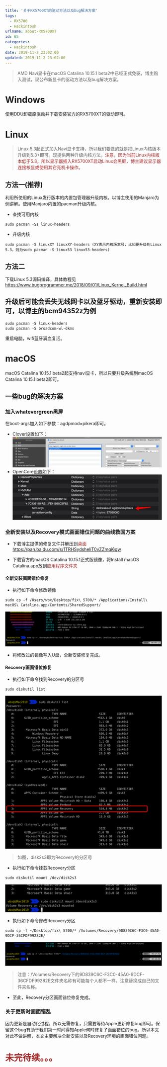 ```yaml
---
title: '关于RX5700XT的驱动方法以及bug解决方案'
tags:
  - RX5700
  - Hackintosh
urlname: about-RX5700XT
id: 65
categories:
  - Hackintosh
date: 2019-11-2 23:02:00
updated: 2019-11-2 23:02:00
---
```


>AMD Navi显卡在macOS Catalina 10.15.1 beta2中已经正式免驱，博主购入测试，现公布新显卡的驱动方法以及bug解决方案。<!--more-->

# Windows
使用DDU卸载原驱动并下载安装官方的RX5700XT的驱动即可。

# Linux
> Linux 5.3起正式加入Navi显卡支持，所以我们要做的就是把Linux内核版本升级到5.3+即可。现提供两种升级内核方法。<font color=#A52A2A >注意，因为当前Linux内核版本低于5.3，所以显示器插入RX5700XT启动Linux会黑屏，博主建议显示器连接核显或使用其它亮机卡操作。</font>

## 方法一(推荐)
利用所使用的Linux发行版本的内置包管理器升级内核。以博主使用的Manjaro为例讲解。使用Manjaro内置的pacman升级内核。

* 查找可用内核
```
sudo pacman -Ss linux-headers
```

* 升级内核
```
sudo pacman -S linuxXY linuxXY-headers (XY表示内核版本号，比如要升级到Linux 5.3，则为sudo pacman -S linux53 linux53-headers)
```

## 方法二
下载Linux 5.3源码编译，具体教程见 https://www.bugprogrammer.me/2018/09/01/Linux_Kernel_Build.html

## 升级后可能会丢失无线网卡以及蓝牙驱动，重新安装即可，以博主的bcm94352z为例
```
sudo pacman -S linux-headers
sudo pacman -S broadcom-wl-dkms
```
重启电脑，wifi蓝牙满血复活。

# macOS
macOS Catalina 10.15.1 beta2起支持navi显卡，所以只要升级系统到macOS Catalina 10.15.1 beta2即可。

## 一些bug的解决方案

### 加入whatevergreen黑屏
在boot-args加入如下参数：agdpmod=pikera即可。
* Clover设置如下：
![](/images/5700-1.png)
* OpenCore设置如下：
![](/images/5700-2.png)

### 全新安装以及Recovery模式画面错位问题的曲线救国方案
* 下载博主提供的修复文件并解压到<font color=#A52A2A >桌面</font>
https://pan.baidu.com/s/1TRHSydsheliT0vZZmqi6gw

* 下载官方的macOS Catalina 10.15.1正式版镜像，将Install macOS Catalina.app放到<font color=#A52A2A >应用程序文件夹</font>

#### 全新安装画面错位修复
* 执行如下命令修改镜像
```
sudo cp -f /Users/wbx/Desktop/fix\ 5700/* /Applications/Install\ macOS\ Catalina.app/Contents/SharedSupport/
```
  ![](/images/5700-3.png)

* 将修改过的镜像写入U盘，全新安装修复完成。

#### Recovery画面错位修复
* 执行如下命令找到Recovery的分区号
```
sudo diskutil list
```
  ![](/images/5700-4.png)
> 如图，disk2s3即为Recovery的分区号

* 执行如下命令挂载Recovery分区
```
sudo diskutil mount /dev/disk2s3
```
  ![](/images/5700-5.png)

* 执行如下命令修改Recovery分区
```
sudo cp -f ~/Desktop/fix\ 5700/* /Volumes/Recovery/9D839C6C-F3C0-45A0-9DCF-36CFDF99282E/
```
  ![](/images/5700-6.png)

  > 注意：/Volumes/Recovery下的9D839C6C-F3C0-45A0-9DCF-36CFDF99282E文件夹名称有可能每个人都不一样，注意替换成自己的文件夹名称。

* 至此，Recovery分区画面错位修复完成。

### 关于更新时画面错乱
因为更新是自动化过程，所以无需修复，只需要等待Apple更新修复bug即可。保留这个bug有助于我们第一时间得知Apple何时修复了画面错位的bug。所以本文对此不做讲解，本文主要解决全新安装以及Recovery环境的画面错位问题。

# <font color=#A52A2A >未完待续。。。</font>
